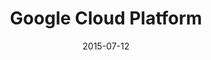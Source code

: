 ---
layout: site
title: "Google Cloud Platform"
date: 2015-07-12
categories: [google]
version: 1.5.5
major: 1
minor: 5
patch: 5
slug: google-cloud-platform
link: https://cloud.google.com/
permalink: /sites/:slug
---